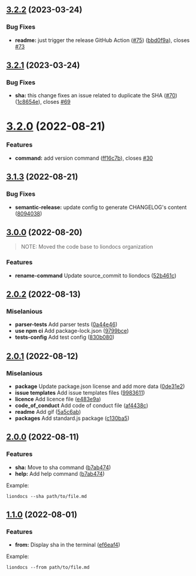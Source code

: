 ## [3.2.2](https://github.com/liondocs/cli/compare/v3.2.1...v3.2.2) (2023-03-24)


### Bug Fixes

* **readme:** just trigger the release GitHub Action ([#75](https://github.com/liondocs/cli/issues/75)) ([bbd0f9a](https://github.com/liondocs/cli/commit/bbd0f9a54c980dcc21e1d73128aede9f28ee2b7f)), closes [#73](https://github.com/liondocs/cli/issues/73)

## [3.2.1](https://github.com/liondocs/cli/compare/v3.2.0...v3.2.1) (2023-03-24)


### Bug Fixes

* **sha:** this change fixes an issue related to duplicate the SHA ([#70](https://github.com/liondocs/cli/issues/70)) ([1c8654e](https://github.com/liondocs/cli/commit/1c8654ec695b756e630ed335efe6a10d11a08cc2)), closes [#69](https://github.com/liondocs/cli/issues/69)

# [3.2.0](https://github.com/liondocs/cli/compare/v3.1.3...v3.2.0) (2022-08-21)


### Features

* **command:** add version command ([ff16c7b](https://github.com/liondocs/cli/commit/ff16c7b6f41e8cc7f48763fd2903b803de42e512)), closes [#30](https://github.com/liondocs/cli/issues/30)

## [3.1.3](https://github.com/liondocs/cli/compare/v3.1.2...v3.1.3) (2022-08-21)


### Bug Fixes

* **semantic-release:** update config to generate CHANGELOG's content ([8094038](https://github.com/liondocs/cli/commit/809403891ff4c270084d576bc71144e6189cfef1))

## [3.0.0](https://github.com/liondocs/cli/commit/fc9c6f73ca5199e921fc0915b791c48588b753af) (2022-08-20)

> NOTE: Moved the code base to liondocs organization

### Features
* **rename-command** Update source_commit to liondocs ([52b461c](52b461cf2ba4881f1bfd4644d2e5f9062311e7eb))

## [2.0.2](https://github.com/liondocs/cli/commit/8644c65786a20cc6a3ea72c71675aa99549599f2) (2022-08-13)

### Miselanious
* **parser-tests** Add parser tests ([0a44e46](https://github.com/liondocs/cli/commit/0a44e46811cdf601b4735840cf030ae387631edd))
* **use npm ci** Add package-lock.json ([9799bce](https://github.com/liondocs/cli/commit/9799bced13b99bffdaed5bdf5c537db02ded1439))
* **tests-config** Add test config ([830b080](https://github.com/liondocs/cli/commit/830b08015d3cd0f30fd9391fb1f412a3025f3def))

## [2.0.1](https://github.com/liondocs/cli/commit/94c2d2528575df55cd5acb3421fb672255373e67) (2022-08-12)

### Miselanious
* **package** Update package.json license and add more data ([0de31e2](https://github.com/liondocs/cli/commit/0de31e22121de01c69c59dad13a9a5588f81db35))
* **issue templates** Add issue templates files ([9983611](https://github.com/liondocs/cli/commit/99836119efb12d6d6371f3975b39c42e036cc915))
* **licence** Add licence file ([e483e9a](https://github.com/liondocs/cli/commit/e483e9a37ce12584199ba7b3c50e24bc24ea766d))
* **code_of_conduct** Add code of conduct file ([af4438c](https://github.com/liondocs/cli/commit/af4438c447e19ae6be9890a3a16ba7f156dbfe88))
* **readme** Add gif ([5a5c6ab](https://github.com/liondocs/cli/commit/5a5c6abf6793a60af0f958dfdc352848465e8cca))
* **packages** Add standard.js package ([c130ba5](https://github.com/liondocs/cli/commit/c130ba571d038f664f494f665f6fd2234e666037))

## [2.0.0](https://github.com/liondocs/cli/commit/dd32994943867c07da5c72f79644f475d1f1a48d) (2022-08-11)

### Features
* **sha:** Move to sha command ([b7ab474](https://github.com/liondocs/cli/commit/b7ab474751a12cf550f3ae11c4feb2af2f935a76))
* **help:** Add help command ([b7ab474](https://github.com/liondocs/cli/commit/b7ab474751a12cf550f3ae11c4feb2af2f935a76))

Example:

```
liondocs --sha path/to/file.md
```

## [1.1.0](https://github.com/liondocs/cli/commit/f9aca6821f7d49a238019204ed5dad3d92a520ce) (2022-08-01)

### Features
* **from:** Display sha in the terminal ([ef6eaf4](https://github.com/liondocs/cli/commit/ef6eaf460ac1ea84a78fc48ae9c4a7445a37b8f2))

Example:

```
liondocs --from path/to/file.md
```
